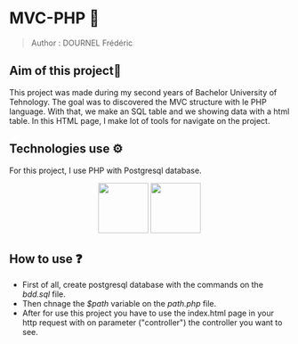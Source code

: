 # MVC-PHP 🐘

> Author : DOURNEL Frédéric

## Aim of this project📍

This project was made during my second years of Bachelor University of Tehnology. The goal was to discovered the MVC structure with le PHP language. With that, we make an SQL table and we showing data with a html table. In this HTML page, I make lot of tools for navigate on the project.

## Technologies use ⚙️

For this project, I use PHP with Postgresql database.

<div align="center">
    <img src="https://cdn.jsdelivr.net/gh/devicons/devicon/icons/c/c-original.svg"  width="90"/>
    <img src="https://cdn.jsdelivr.net/gh/devicons/devicon/icons/postgresql/postgresql-original.svg" width="90"/>
</div>

## How to use ❓

- First of all, create postgresql database with the commands on the *bdd.sql* file.
- Then chnage the *$path* variable on the *path.php* file.
- After for use this project you have to use the index.html page in your http request with on parameter ("controller") the controller you want to see.
